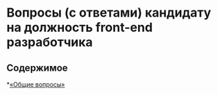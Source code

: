 # Вопросы (с ответами) кандидату на должность front-end разработчика

## Содержимое

*[«Общие вопросы»](General/README.md)